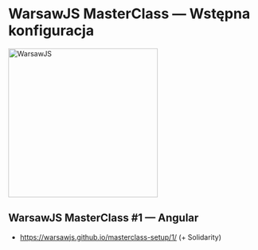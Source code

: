 # WarsawJS MasterClass — Wstępna konfiguracja

<img
    src="https://warsawjs.com/static/images/logos/logo-warsawjs.svg"
    alt="WarsawJS"
    width="300"
/>

## WarsawJS MasterClass #1 — Angular

* <https://warsawjs.github.io/masterclass-setup/1/> (+ Solidarity)
